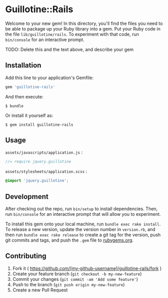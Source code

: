 # Guillotine::Rails

Welcome to your new gem! In this directory, you'll find the files you need to be able to package up your Ruby library into a gem. Put your Ruby code in the file `lib/guillotine/rails`. To experiment with that code, run `bin/console` for an interactive prompt.

TODO: Delete this and the text above, and describe your gem

## Installation

Add this line to your application's Gemfile:

```ruby
gem 'guillotine-rails'
```

And then execute:

    $ bundle

Or install it yourself as:

    $ gem install guillotine-rails

## Usage

`assets/javascripts/application.js` :

```js
//= require jquery.guillotine
```

`assets/stylesheets/application.scss` :

```css
@import 'jquery.guillotine';
```


## Development

After checking out the repo, run `bin/setup` to install dependencies. Then, run `bin/console` for an interactive prompt that will allow you to experiment.

To install this gem onto your local machine, run `bundle exec rake install`. To release a new version, update the version number in `version.rb`, and then run `bundle exec rake release` to create a git tag for the version, push git commits and tags, and push the `.gem` file to [rubygems.org](https://rubygems.org).

## Contributing

1. Fork it ( https://github.com/[my-github-username]/guillotine-rails/fork )
2. Create your feature branch (`git checkout -b my-new-feature`)
3. Commit your changes (`git commit -am 'Add some feature'`)
4. Push to the branch (`git push origin my-new-feature`)
5. Create a new Pull Request
